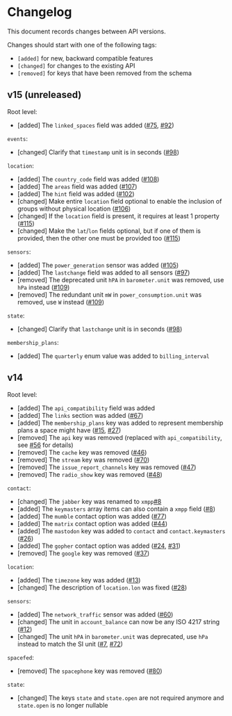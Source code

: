# Changelog

This document records changes between API versions.

Changes should start with one of the following tags:

- `[added]` for new, backward compatible features
- `[changed]` for changes to the existing API
- `[removed]` for keys that have been removed from the schema

## v15 (unreleased)

Root level:

- [added] The `linked_spaces` field was added ([#75], [#92])

`events`:

- [changed] Clarify that `timestamp` unit is in seconds ([#98])

`location`:

- [added] The `country_code` field was added ([#108])
- [added] The `areas` field was added ([#107])
- [added] The `hint` field was added ([#102])
- [changed] Make entire `location` field optional to enable the inclusion of groups without physical location ([#106])
- [changed] If the `location` field is present, it requires at least 1 property ([#115])
- [changed] Make the `lat`/`lon` fields optional, but if one of them is provided, then the other one must be provided too ([#115])

`sensors`:

- [added] The `power_generation` sensor was added ([#105])
- [added] The `lastchange` field was added to all sensors ([#97])
- [removed] The deprecated unit `hPA` in `barometer.unit` was removed, use `hPa` instead ([#109])
- [removed] The redundant unit `mW` in `power_consumption.unit` was removed, use `W` instead ([#109])

`state`:

- [changed] Clarify that `lastchange` unit is in seconds ([#98])

`membership_plans`:

- [added] The `quarterly` enum value was added to `billing_interval`

## v14

Root level:

- [added] The `api_compatibility` field was added
- [added] The `links` section was added ([#67])
- [added] The `membership_plans` key was added to represent membership plans a space might have ([#15], [#27])
- [removed] The `api` key was removed (replaced with `api_compatibility`, see [#56] for details)
- [removed] The `cache` key was removed ([#46])
- [removed] The `stream` key was removed ([#70])
- [removed] The `issue_report_channels` key was removed ([#47])
- [removed] The `radio_show` key was removed ([#48])

`contact`:

- [changed] The `jabber` key was renamed to `xmpp`[#8]
- [added] The `keymasters` array items can also contain a `xmpp` field ([#8])
- [added] The `mumble` contact option was added ([#77])
- [added] The `matrix` contact option was added ([#44])
- [added] The `mastodon` key was added to `contact` and `contact.keymasters` ([#26])
- [added] The `gopher` contact option was added ([#24], [#31])
- [removed] The `google` key was removed ([#37])

`location`:

- [added] The `timezone` key was added ([#13])
- [changed] The description of `location.lon` was fixed ([#28])

`sensors`:

- [added] The `network_traffic` sensor was added ([#60])
- [changed] The unit in `account_balance` can now be any ISO 4217 string ([#12])
- [changed] The unit `hPA` in `barometer.unit` was deprecated, use `hPa` instead to match the SI unit ([#7], [#72])

`spacefed`:

- [removed] The `spacephone` key was removed ([#80])

`state`:

- [changed] The keys `state` and `state.open` are not required anymore and `state.open` is no longer nullable


[#7]: https://github.com/SpaceApi/schema/pull/7
[#8]: https://github.com/SpaceApi/schema/pull/8
[#12]: https://github.com/SpaceApi/schema/pull/12
[#13]: https://github.com/SpaceApi/schema/pull/13
[#15]: https://github.com/SpaceApi/schema/pull/15
[#24]: https://github.com/SpaceApi/schema/pull/24
[#26]: https://github.com/SpaceApi/schema/pull/26
[#27]: https://github.com/SpaceApi/schema/pull/27
[#28]: https://github.com/SpaceApi/schema/pull/28
[#31]: https://github.com/SpaceApi/schema/pull/31
[#37]: https://github.com/SpaceApi/schema/pull/37
[#44]: https://github.com/SpaceApi/schema/pull/44
[#46]: https://github.com/SpaceApi/schema/pull/46
[#47]: https://github.com/SpaceApi/schema/pull/47
[#48]: https://github.com/SpaceApi/schema/pull/48
[#56]: https://github.com/SpaceApi/schema/pull/56
[#60]: https://github.com/SpaceApi/schema/pull/60
[#67]: https://github.com/SpaceApi/schema/pull/67
[#70]: https://github.com/SpaceApi/schema/pull/70
[#72]: https://github.com/SpaceApi/schema/pull/72
[#75]: https://github.com/SpaceApi/schema/pull/75
[#77]: https://github.com/SpaceApi/schema/pull/77
[#80]: https://github.com/SpaceApi/schema/pull/80
[#109]: https://github.com/SpaceApi/schema/pull/109
[#92]: https://github.com/SpaceApi/schema/pull/92
[#97]: https://github.com/SpaceApi/schema/pull/97
[#98]: https://github.com/SpaceApi/schema/pull/98
[#102]: https://github.com/SpaceApi/schema/pull/102
[#105]: https://github.com/SpaceApi/schema/pull/105
[#106]: https://github.com/SpaceApi/schema/pull/106
[#108]: https://github.com/SpaceApi/schema/pull/108
[#107]: https://github.com/SpaceApi/schema/pull/107
[#115]: https://github.com/SpaceApi/schema/pull/115
